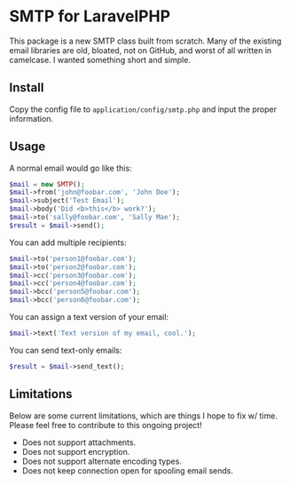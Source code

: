# SMTP for LaravelPHP #

This package is a new SMTP class built from scratch.  Many of the existing email libraries are old, bloated, not on GitHub, and worst of all written in camelcase.  I wanted something short and simple.

## Install ##

Copy the config file to ``application/config/smtp.php`` and input the proper information.

## Usage ##

A normal email would go like this:

```php
$mail = new SMTP();
$mail->from('john@foobar.com', 'John Doe');
$mail->subject('Test Email');
$mail->body('Did <b>this</b> work?');
$mail->to('sally@foobar.com', 'Sally Mae');
$result = $mail->send();
```

You can add multiple recipients:

```php
$mail->to('person1@foobar.com');
$mail->to('person2@foobar.com');
$mail->cc('person3@foobar.com');
$mail->cc('person4@foobar.com');
$mail->bcc('person5@foobar.com');
$mail->bcc('person6@foobar.com');
```

You can assign a text version of your email:

```php
$mail->text('Text version of my email, cool.');
```

You can send text-only emails:

```php
$result = $mail->send_text();
```

## Limitations ##

Below are some current limitations, which are things I hope to fix w/ time.  Please feel free to contribute to this ongoing project!

* Does not support attachments.
* Does not support encryption.
* Does not support alternate encoding types.
* Does not keep connection open for spooling email sends.